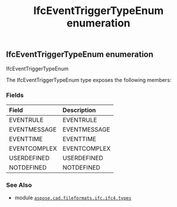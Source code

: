 ﻿---
title: IfcEventTriggerTypeEnum enumeration
second_title: Aspose.CAD for Python via .NET API References
description: 
type: docs
weight: 2720
url: /aspose.cad.fileformats.ifc.ifc4.types/ifceventtriggertypeenum/
is_root: false
---

## IfcEventTriggerTypeEnum enumeration

IfcEventTriggerTypeEnum



The IfcEventTriggerTypeEnum type exposes the following members:

### Fields
| Field | Description |
| :- | :- |
| EVENTRULE | EVENTRULE |
| EVENTMESSAGE | EVENTMESSAGE |
| EVENTTIME | EVENTTIME |
| EVENTCOMPLEX | EVENTCOMPLEX |
| USERDEFINED | USERDEFINED |
| NOTDEFINED | NOTDEFINED |



### See Also
* module [`aspose.cad.fileformats.ifc.ifc4.types`](..)

